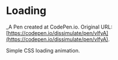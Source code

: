 # Loading
 _A Pen created at CodePen.io. Original URL: [https://codepen.io/dissimulate/pen/vlfyA](https://codepen.io/dissimulate/pen/vlfyA).

 Simple CSS loading animation.